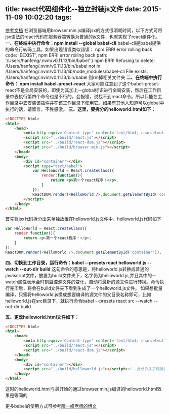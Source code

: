 ﻿title: react代码组件化--独立封装js文件
date: 2015-11-09 10:02:20
tags:
---
[参考文档](http://facebook.github.io/react/docs/getting-started.html)
在浏览器端用browser.min.js编译jsx的方式很消耗时间，以下方式可将jsx语法的react代码在服务器端转换为普通的js文件，也就实现了react组件化。
**一、在终端中执行命令：npm install \-\-global babel-cli**
babel-cli是babel提供的命令行转码工具，如果出现错误类似错误：
npm ERR! error rolling back   code: 'EEXIST',
npm ERR! error rolling back   path: '/Users/hanfeng/.nvm/v0.11.13/bin/babel' }
npm ERR! Refusing to delete: /Users/hanfeng/.nvm/v0.11.13/bin/babel not in /Users/hanfeng/.nvm/v0.11.13/lib/node_modules/babel-cli
File exists: /Users/hanfeng/.nvm/v0.11.13/bin/babel
则rm掉相关文件夹
**二、在终端中执行命令： npm install babel-preset-react**
大家可能注意到了这个babel-preset-react不是全局安装的，即使为其加上--global标识进行全局安装，然后在工作目录中去执行第四个命令也是不行的，会报错，说找不到react命令。所以只能在工作目录中去安装该插件并在该工作目录下使用它。如果有其他人知道可以global中执行的话，请留言，不胜感激。
**三、这里，要拆分的helloworld.html如下：**
```html
<!DOCTYPE html>
<html>
	<head>
		<meta http-equiv='Content-type' content='text/html; charset=utf-8'>
		<script src="../build/react.js"></script>
   		<script src="../build/react-dom.js"></script>
   		<script src="../build/browser.min.js"></script>
	</head>
	<body>
		<div id="container"></div>
		<script type="text/babel">
			var HelloWorld = React.createClass({
				render:function(){
					return <p>第一个react程序！</p>;
				}
			});
			ReactDOM.render(<HelloWorld />,document.getElementById('container'));
		</script>
	</body>
</html>
```
首先将jsx代码拆分出来单独放置在helloworld.js文件中，helloworld.js代码如下
```javascript
var HelloWorld = React.createClass({
	render:function(){
		return <p>第一个react程序！</p>;
	}
});
ReactDOM.render(<HelloWorld />,document.getElementById('container'));
```
**四、切换到工作目录，运行命令：babel \-\-presets react helloworld.js \-\-watch \-\-out-dir build**
这句命令的意思是，将helloworld.js转换成普通的javascript文件，放置为build文件夹下，名字仍为helloworld.js,并且其中的--watch属性表示会时刻监控源文件的变化，自动将最新的源文件进行转换。命令执行完毕后，将会在build文件夹下看到生成了一个helloworld.js文件。
如果想批量编译，只需将helloworld.js换成想要编译的源文件的父目录名称即可，比如helloworld.js在src目录下，就执行命令babel \-\-presets react src \-\-watch \-\-out-dir build

**五、更改helloworld.html文件如下：**
```html
<!DOCTYPE html>
<html>
	<head>
		<meta http-equiv='Content-type' content='text/html; charset=utf-8'>
		<script src="../build/react.js"></script>
   		<script src="../build/react-dom.js"></script>
	</head>
	<body>
		<div id="container"></div>
		<script src="../build/helloworld.js"></script><!--此处引入了转换后的js文件-->
	</body>
</html>
```
这时的helloworld.html与最开始的通过browser.min.js编译的helloworld.html效果是等同的

更多babel的使用方式可参考[阮一峰老师的博文](http://www.ruanyifeng.com/blog/2016/01/babel.html)
